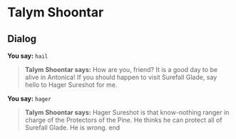 # Talym Shoontar
## Dialog

**You say:** `hail`



>**Talym Shoontar says:** How are you, friend?  It is a good day to be alive in Antonica!  If you should happen to visit Surefall Glade, say hello to Hager Sureshot for me.

**You say:** `hager`



>**Talym Shoontar says:** Hager Sureshot is that know-nothing ranger in charge of the Protectors of the Pine. He thinks he can protect all of Surefall Glade. He is wrong.
end

